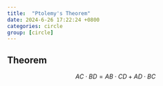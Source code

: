 ```yaml
---
title:  "Ptolemy's Theorem"
date: 2024-6-26 17:22:24 +0800
categories: circle
group: [circle]
---
```


## Theorem

$$
AC \cdot BD = AB \cdot CD + AD \cdot BC
$$